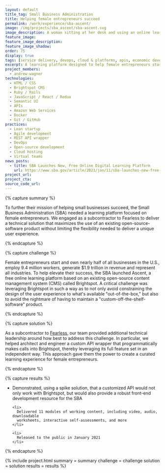 ```yaml
---
layout: default
title_tag: Small Business Administration
title: Helping female entrepreneurs succeed
permalink: /work/experience/sba-ascent/
image: /img/projects/sba_ascent/sba-ascent.svg
image_description: A woman sitting at her desk and using an online learning website.
feature_image:
feature_image_description:
feature_image_shadow:
order: 75
display: true
tags: [service delivery, devops, cloud & platforms, apis, economic development, andrew wagner]
excerpt: A learning platform designed to help female entrepreneurs start and grow their small businesses successfully.
project_members:
  - andrew-wagner
technologies:
  - HTML / CSS
  - Brightspot CMS
  - Ruby / Rails
  - JavaScript / React / Redux
  - Semantic UI
  - APIs
  - Amazon Web Services
  - Docker
  - Git / GitHub
practices:
  - Lean startup
  - Agile development
  - REST API wrapper
  - DevOps
  - Open-source development
  - Cloud hosting
  - Virtual teams
news_posts:
  - title: SBA Launches New, Free Online Digital Learning Platform
    url: https://www.sba.gov/article/2021/jan/11/sba-launches-new-free-online-digital-learning-platform
project_url:
project_cta:
source_code_url:
---
```


{% capture summary %}
  <p>
    To further their mission of helping small businesses succeed, the Small
    Business Administration (SBA) needed a learning platform focused on
    female entrepreneurs. We engaged as a subcontractor to Fearless to
    deliver a technical solution that maximizes the use of an existing
    open-source-software product without limiting the flexibility needed
    to deliver a unique user experience.
  </p>
{% endcapture %}

{% capture challenge %}
  <p>
    Female entrepreneurs start and own nearly half of all businesses in the U.S.,
    employ 9.4 million workers, generate $1.9 trillion in revenue and represent
    all industries. To help elevate their success, the SBA launched Ascent, a free
    online learning platform based on an existing open-source content management system
    (CMS) called Brightspot. A critical challenge was leveraging Brightspot in such a way as
    to not only avoid constraining the design of the user experience to what's available
    "out-of-the-box," but also to avoid the nightmare of having to maintain a
    "custom-off-the-shelf-software" product.
  </p>
{% endcapture %}

{% capture solution %}
  <p>
    As a subcontractor to <a href="https://fearless.tech/">Fearless</a>, our team provided
    additional technical leadership around how best to address this challenge.
    In particular, we helped architect and engineer a custom API wrapper that
    programmatically makes calls into Brightspot, thereby leveraging its full feature set in
    an independent way. This approach gave them the power to create a curated learning
    experience for female entrepreneurs.
  </p>
{% endcapture %}

{% capture results %}
  <ul>
    <li>
      Demonstrated, using a spike solution, that a customized API would not only work
      with Brightspot, but would also provide a robust front-end development
      resource for the SBA
    </li>

    <li>
      Delivered 11 modules of working content, including video, audio, downloadable
      worksheets, interactive self-assessments, and more
    </li>

    <li>
      Released to the public in January 2021
    </li>
  </ul>
{% endcapture %}

{% include project.html
  summary = summary
  challenge = challenge
  solution = solution
  results = results
%}
